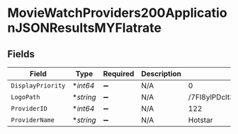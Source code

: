 # MovieWatchProviders200ApplicationJSONResultsMYFlatrate


## Fields

| Field                            | Type                             | Required                         | Description                      | Example                          |
| -------------------------------- | -------------------------------- | -------------------------------- | -------------------------------- | -------------------------------- |
| `DisplayPriority`                | **int64*                         | :heavy_minus_sign:               | N/A                              | 0                                |
| `LogoPath`                       | **string*                        | :heavy_minus_sign:               | N/A                              | /7Fl8ylPDclt3ZYgNbW2t7rbZE9I.jpg |
| `ProviderID`                     | **int64*                         | :heavy_minus_sign:               | N/A                              | 122                              |
| `ProviderName`                   | **string*                        | :heavy_minus_sign:               | N/A                              | Hotstar                          |